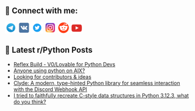 ## 🔎 Connect with me:
[<img src="https://github.com/bullbesh/bullbesh/blob/main/images/Telegram.png" width="32" height="32" />](https://t.me/bullbesh)
[<img src="https://github.com/bullbesh/bullbesh/blob/main/images/VK.png" width="32" height="32" />](https://vk.com/bullbesh)
[<img src="https://github.com/bullbesh/bullbesh/blob/main/images/Twitter.png" width="32" height="32" />](https://twitter.com/bullbesh1)
[<img src="https://github.com/bullbesh/bullbesh/blob/main/images/Instagram.png" width="32" height="32" />](https://www.instagram.com/bullbesh)
[<img src="https://github.com/bullbesh/bullbesh/blob/main/images/Reddit.png" width="32" height="32" />](https://www.reddit.com/user/bullbesh)
[<img src="https://github.com/bullbesh/bullbesh/blob/main/images/YouTube.png" width="32" height="32" />](https://www.youtube.com/channel/UCtfjRs6uzgq5mfm8S06WTcg)

## 📕 Latest r/Python Posts
<!-- BLOG-POST-LIST:START -->
- [Reflex Build - V0/Lovable for Python Devs](https://www.reddit.com/r/Python/comments/1kl28iq/reflex_build_v0lovable_for_python_devs/)
- [Anyone using python on AIX?](https://www.reddit.com/r/Python/comments/1kkzgfl/anyone_using_python_on_aix/)
- [Looking for contributors &amp; ideas](https://www.reddit.com/r/Python/comments/1kkzfy8/looking_for_contributors_ideas/)
- [Clyde: A modern, type-hinted Python library for seamless interaction with the Discord Webhook API](https://www.reddit.com/r/Python/comments/1kkyfme/clyde_a_modern_typehinted_python_library_for/)
- [I tried to faithfully recreate C-style data structures in Python 3.12.3, what do you think?](https://www.reddit.com/r/Python/comments/1kkuagn/i_tried_to_faithfully_recreate_cstyle_data/)
<!-- BLOG-POST-LIST:END -->
